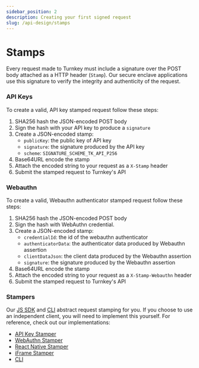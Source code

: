 ```yaml
---
sidebar_position: 2
description: Creating your first signed request
slug: /api-design/stamps
---
```


# Stamps

Every request made to Turnkey must include a signature over the POST body attached as a HTTP header (`Stamp`). Our secure enclave applications use this signature to verify the integrity and authenticity of the request.

### API Keys
To create a valid, API key stamped request follow these steps:
1. SHA256 hash the JSON-encoded POST body
2. Sign the hash with your API key to produce a `signature`
3. Create a JSON-encoded stamp:
    - `publicKey`: the public key of API key
    - `signature`: the signature produced by the API key
    - `scheme`: `SIGNATURE_SCHEME_TK_API_P256`
4. Base64URL encode the stamp
5. Attach the encoded string to your request as a `X-Stamp` header
6. Submit the stamped request to Turnkey's API

### Webauthn
To create a valid, Webauthn authenticator stamped request follow these steps:
1. SHA256 hash the JSON-encoded POST body
2. Sign the hash with WebAuthn credential.
3. Create a JSON-encoded stamp:
    - `credentialId`: the id of the webauthn authenticator
    - `authenticatorData`: the authenticator data produced by Webauthn assertion
    - `clientDataJson`: the client data produced by the Webauthn assertion
    - `signature`: the signature produced by the Webauthn assertion
4. Base64URL encode the stamp
5. Attach the encoded string to your request as a `X-Stamp-Webauthn` header
6. Submit the stamped request to Turnkey's API

### Stampers

Our [JS SDK](https://github.com/tkhq/sdk) and [CLI](https://github.com/tkhq/tkcli) abstract request stamping for you. If you choose to use an independent client, you will need to implement this yourself. For reference, check out our implementations:
- [API Key Stamper](https://github.com/tkhq/sdk/blob/main/packages/api-key-stamper)
- [WebAuthn Stamper](https://github.com/tkhq/sdk/blob/main/packages/webauthn-stamper)
- [React Native Stamper](https://github.com/tkhq/sdk/tree/main/packages/react-native-passkey-stamper)
- [iFrame Stamper](https://github.com/tkhq/sdk/tree/main/packages/iframe-stamper)
- [CLI](https://github.com/tkhq/tkcli/blob/main/src/cmd/turnkey/pkg/request.go)

